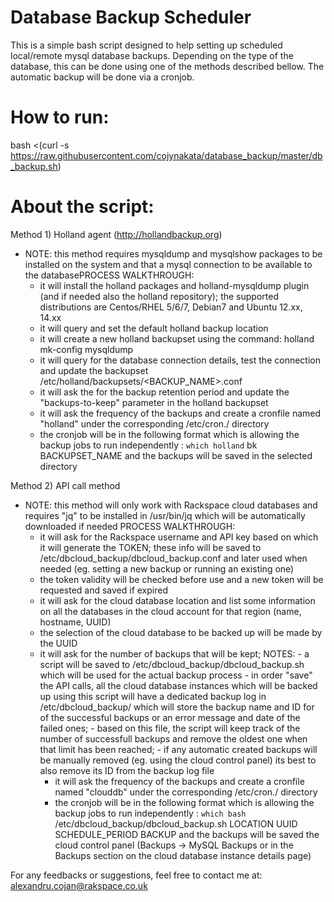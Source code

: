 # Database Backup Scheduler

This is a simple bash script designed to help setting up scheduled local/remote mysql database backups. Depending on the type of the database, this can be done using one of the methods described bellow. The automatic backup will be done via a cronjob.

# How to run:
bash <(curl -s https://raw.githubusercontent.com/cojynakata/database_backup/master/db_backup.sh)

# About the script:
Method 1) Holland agent (http://hollandbackup.org)
- NOTE: this method requires mysqldump and mysqlshow packages to be installed on the system and that a mysql connection to be available to the databasePROCESS WALKTHROUGH:
  - it will install the holland packages and holland-mysqldump plugin (and if needed also the holland repository); the supported distributions are Centos/RHEL 5/6/7, Debian7 and Ubuntu 12.xx, 14.xx
  - it will query and set the default holland backup location
  - it will create a new holland backupset using the command: holland mk-config mysqldump <NAME>
  - it will query for the database connection details, test the connection and update the backupset /etc/holland/backupsets/<BACKUP_NAME>.conf
  - it will ask the for the backup retention period and update the "backups-to-keep" parameter in the holland backupset
  - it will ask the frequency of the backups and create a cronfile named "holland" under the corresponding /etc/cron.<FREQUENCY>/ directory
  - the cronjob will be in the following format which is allowing the backup jobs to run independently : `which holland` bk BACKUPSET_NAME and the backups will be saved in the selected directory

Method 2) API call method
- NOTE: this method will only work with Rackspace cloud databases and requires "jq" to be installed in /usr/bin/jq which will be automatically downloaded if needed
  PROCESS WALKTHROUGH:
  - it will ask for the Rackspace username and API key based on which it will generate the TOKEN; these info will be saved to /etc/dbcloud_backup/dbcloud_backup.conf and later used when needed (eg. setting a new backup or running an existing one)
  - the token validity will be checked before use and a new token will be requested and saved if expired
  - it will ask for the cloud database location and list some information on all the databases in the cloud account for that region (name, hostname, UUID)
  - the selection of the cloud database to be backed up will be made by the UUID
  - it will ask for the number of backups that will be kept;
    NOTES:  - a script will be saved to /etc/dbcloud_backup/dbcloud_backup.sh which will be used for the actual backup process
            - in order "save" the API calls, all the cloud database instances which will be backed up using this script will have a dedicated backup log in /etc/dbcloud_backup/ which will store the backup name and ID for of the successful backups or an error message and date of the failed ones;
            - based on this file, the script will keep track of the number of successfull backups and remove the oldest one when that limit has been reached;
            - if any automatic created backups will be manually removed (eg. using the cloud control panel) its best to also remove its ID from the backup log file
    - it will ask the frequency of the backups and create a cronfile named "clouddb" under the corresponding /etc/cron.<FREQUENCY>/ directory
    - the cronjob will be in the following format which is allowing the backup jobs to run independently : `which bash` /etc/dbcloud_backup/dbcloud_backup.sh LOCATION UUID SCHEDULE_PERIOD BACKUP and the backups will be saved the cloud control panel (Backups -> MySQL Backups or in the Backups section on the cloud database instance details page)

For any feedbacks or suggestions, feel free to contact me at: alexandru.cojan@rakspace.co.uk
